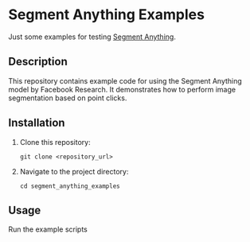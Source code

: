 # Segment Anything Examples

Just some examples for testing [Segment Anything]([https://github.com/facebookresearch/segment-attention](https://github.com/facebookresearch/segment-anything/tree/main)).

## Description

This repository contains example code for using the Segment Anything model by Facebook Research. It demonstrates how to perform image segmentation based on point clicks.

## Installation

1. Clone this repository:
    ```
    git clone <repository_url>
    ```

2. Navigate to the project directory:
    ```
    cd segment_anything_examples
    ```

## Usage

Run the example scripts
